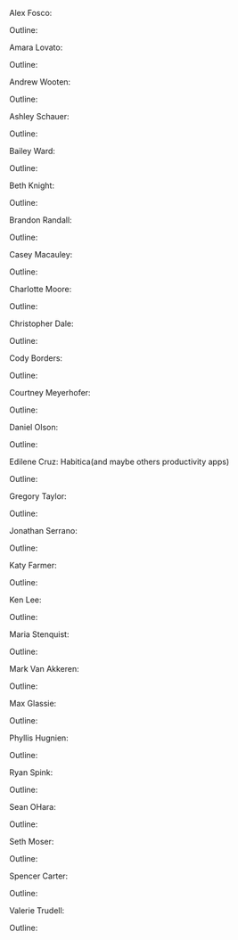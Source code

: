 Alex Fosco:

Outline:


Amara Lovato:

Outline:


Andrew Wooten:

Outline:



Ashley Schauer:

Outline:



Bailey Ward:

Outline:



Beth Knight:

Outline:



Brandon Randall:

Outline:



Casey Macauley:

Outline:



Charlotte Moore:

Outline:



Christopher Dale:

Outline:



Cody Borders:

Outline:



Courtney Meyerhofer:

Outline:




Daniel Olson:

Outline:


Edilene Cruz: Habitica(and maybe others productivity apps)

Outline:



Gregory Taylor:

Outline:



Jonathan Serrano:

Outline:



Katy Farmer:

Outline:



Ken Lee:

Outline:



Maria Stenquist:

Outline:



Mark Van Akkeren:

Outline:



Max Glassie:

Outline:



Phyllis Hugnien:

Outline:



Ryan Spink:

Outline:



Sean OHara:

Outline:



Seth Moser:

Outline:



Spencer Carter:

Outline:



Valerie Trudell:

Outline:



